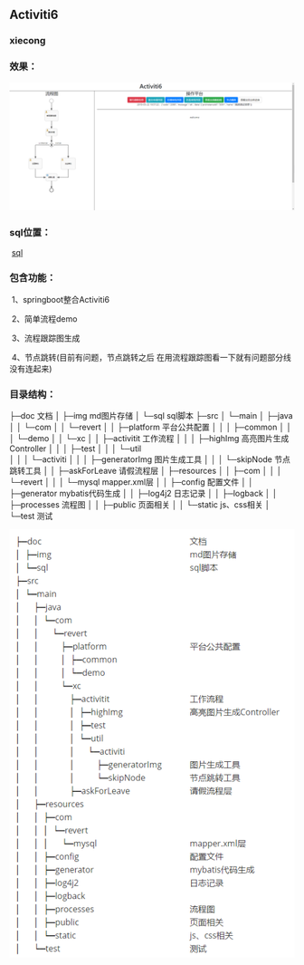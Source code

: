 ## Activiti6

### xiecong

### 效果：

![1558496426371](./doc/img/1558496426371.png)

### sql位置：

​	[sql](./doc/sql)



### 包含功能：

​	1、springboot整合Activiti6

​	2、简单流程demo

​	3、流程跟踪图生成

​	4、节点跳转(目前有问题，节点跳转之后 在用流程跟踪图看一下就有问题部分线没有连起来)



### 目录结构：

├─doc									文档
│  ├─img								md图片存储
│  └─sql									sql脚本
├─src
│  └─main
│      ├─java
│      │  └─com
│      │      └─revert
│      │          ├─platform					平台公共配置
│      │          │  ├─common
│      │          │  └─demo
│      │          └─xc
│      │              ├─activitit					工作流程
│      │              │  ├─highImg				高亮图片生成Controller
│      │              │  ├─test
│      │              │  └─util					
│      │              │      └─activiti
│      │              │          ├─generatorImg		图片生成工具
│      │              │          └─skipNode			节点跳转工具
│      │              ├─askForLeave				请假流程层
│      ├─resources
│      │  ├─com
│      │  │  └─revert
│      │  │      └─mysql						mapper.xml层
│      │  ├─config							配置文件
│      │  ├─generator						mybatis代码生成
│      │  ├─log4j2							日志记录
│      │  ├─logback
│      │  ├─processes						流程图
│      │  ├─public							页面相关
│      │  └─static							js、css相关
│      └─test								测试



![catalog01](./doc/img/catalog01.jpg)